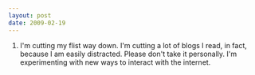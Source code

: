 ```yaml
---
layout: post
date: 2009-02-19
--- 
```


1. I'm cutting my flist way down. I'm cutting a lot of blogs I read, in fact, because I am easily distracted. Please don't take it personally. I'm experimenting with new ways to interact with the internet.
